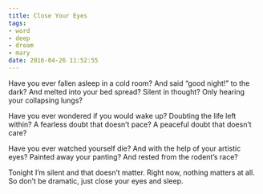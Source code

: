 ```yaml
---
title: Close Your Eyes
tags:
- word
- deep
- dream
- mary
date: 2016-04-26 11:52:55
---
```


<p>Have you ever fallen asleep in a cold room? <!-- more --> And said &#147;good night!&#148; to the dark? And melted into your bed spread? Silent in thought? Only hearing your collapsing lungs?</p>
<p>Have you ever wondered if you would wake up? Doubting the life left within? A fearless doubt that doesn&#8217;t pace? A peaceful doubt that doesn&#8217;t care?</p>
<p>Have you ever watched yourself die? And with the help of your artistic eyes? Painted away your panting? And rested from the rodent&#8217;s race?</p>
<p>Tonight I&#8217;m silent and that doesn&#8217;t matter. Right now, nothing matters at all. So don&#8217;t be dramatic, just close your eyes and sleep.</p>
